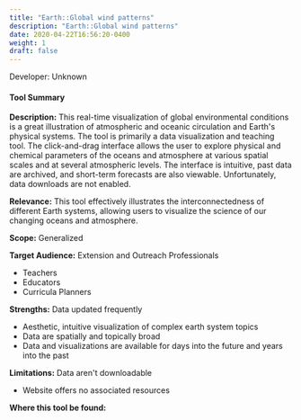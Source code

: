```yaml
---
title: "Earth::Global wind patterns"
description: "Earth::Global wind patterns"
date: 2020-04-22T16:56:20-0400
weight: 1
draft: false
---
```

Developer: Unknown

#### Tool Summary
**Description:** This real-time visualization of global environmental conditions is a great illustration of atmospheric and oceanic circulation and Earth's physical systems. The tool is primarily a data visualization and teaching tool. The click-and-drag interface allows the user to explore physical and chemical parameters of the oceans and atmosphere at various spatial scales and at several atmospheric levels. The interface is intuitive, past data are archived, and short-term forecasts are also viewable. Unfortunately, data downloads are not enabled.



**Relevance:** This tool effectively illustrates the interconnectedness of different Earth systems, allowing users to visualize the science of our changing oceans and atmosphere.

**Scope:** Generalized

**Target Audience:** Extension and Outreach Professionals
* Teachers
* Educators
* Curricula Planners

**Strengths:** Data updated frequently
* Aesthetic, intuitive visualization of complex earth system topics
* Data are spatially and topically broad
* Data and visualizations are available for days into the future and years into the past

**Limitations:** Data aren't downloadable
* Website offers no associated resources

**Where this tool be found:** 
